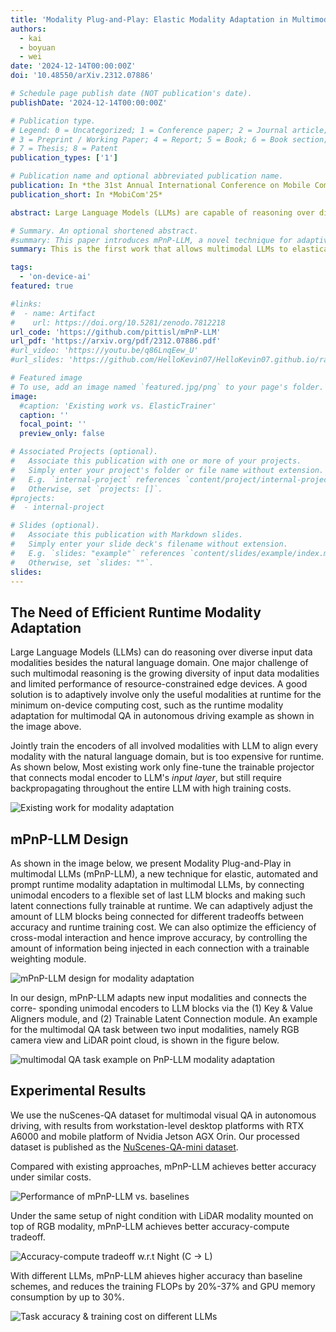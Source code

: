 ```yaml
---
title: 'Modality Plug-and-Play: Elastic Modality Adaptation in Multimodal LLMs for Embodied AI'
authors:
  - kai
  - boyuan
  - wei
date: '2024-12-14T00:00:00Z'
doi: '10.48550/arXiv.2312.07886'

# Schedule page publish date (NOT publication's date).
publishDate: '2024-12-14T00:00:00Z'

# Publication type.
# Legend: 0 = Uncategorized; 1 = Conference paper; 2 = Journal article;
# 3 = Preprint / Working Paper; 4 = Report; 5 = Book; 6 = Book section;
# 7 = Thesis; 8 = Patent
publication_types: ['1']

# Publication name and optional abbreviated publication name.
publication: In *the 31st Annual International Conference on Mobile Computing And Networking (MobiCom'25)*
publication_short: In *MobiCom'25*

abstract: Large Language Models (LLMs) are capable of reasoning over diverse input data modalities through pre-trained encoders. However, the growing diversity of input data modalities prevents incorporating all modalities into LLMs, especially when LLMs are deployed on resource-constrained edge devices for embodied AI applications. Instead, a better option is to adaptively involve only the useful modalities at runtime, depending on the current environmental contexts and task requirements. For such modality adaptation, existing work adopts fixed connections between encoders and the LLM's input layer, leading to high training cost at runtime and ineffective cross-modal interaction. In this paper, we address these limitations by presenting mPnP-LLM, a new technique that allows fully elastic, automated and prompt runtime modality adaptation, by connecting unimodal encoders to a flexible set of last LLM blocks and making such latent connections fully trainable at runtime. Experiments over the nuScenes-QA dataset show that mPnP-LLM can achieve up to 3.7x FLOPs reduction and 30% GPU memory usage reduction, while retaining on-par accuracy with the existing schemes. Under the same compute budget, mPnP-LLM improves the task accuracy by up to 4% compared to the best existing scheme. 

# Summary. An optional shortened abstract.
#summary: This paper introduces mPnP-LLM, a novel technique for adaptive runtime modality adaptation in Large Language Models (LLMs). The goal is to optimize resource usage on edge devices for embodied AI applications. Unlike existing approaches with fixed connections between encoders and LLMs, mPnP-LLM offers fully flexible and trainable connections, resulting in reduced computational cost and improved task accuracy. Experiments on nuScenes-QA dataset demonstrate significant reductions in FLOPs and GPU memory usage while maintaining competitive accuracy.
summary: This is the first work that allows multimodal LLMs to elastically switch between input data modalities at runtime, for embodied AI applications such as autonomous navigation. Our basic technical approach is to use fully trainable projectors to adaptively connect the unimodal data encoders being used to a flexible set of last LLM blocks. In this way, we can flexibly adjust the amount of LLM blocks being connected to balance between accuracy of runtime fine-tuning cost, and optimize the efficiency of cross-modal interaction by controlling the amount of information being injected in each connection. Our implementations on NVidia Jetson AGX Orin demonstrate short modality adaptation delays of few minutes with mainstream LLMs, 3.7x fine-tuning FLOPs reduction, and 4% accuracy improvements on multimodal QA tasks.

tags:
  - 'on-device-ai'
featured: true

#links:
#  - name: Artifact
#    url: https://doi.org/10.5281/zenodo.7812218
url_code: 'https://github.com/pittisl/mPnP-LLM'
url_pdf: 'https://arxiv.org/pdf/2312.07886.pdf'
#url_video: 'https://youtu.be/q86LnqEew_U'
#url_slides: 'https://github.com/HelloKevin07/HelloKevin07.github.io/raw/master/files/ElasticTrainer-slides.pptx'

# Featured image
# To use, add an image named `featured.jpg/png` to your page's folder.
image:
  #caption: 'Existing work vs. ElasticTrainer'
  caption: ''
  focal_point: ''
  preview_only: false

# Associated Projects (optional).
#   Associate this publication with one or more of your projects.
#   Simply enter your project's folder or file name without extension.
#   E.g. `internal-project` references `content/project/internal-project/index.md`.
#   Otherwise, set `projects: []`.
#projects:
#  - internal-project

# Slides (optional).
#   Associate this publication with Markdown slides.
#   Simply enter your slide deck's filename without extension.
#   E.g. `slides: "example"` references `content/slides/example/index.md`.
#   Otherwise, set `slides: ""`.
slides:
---
```


## The Need of Efficient Runtime Modality Adaptation

Large Language Models (LLMs) can do reasoning over diverse input data modalities
besides the natural language domain.
One major challenge of such multimodal reasoning is the growing diversity of input data
modalities and limited performance of resource-constrained edge devices.
A good solution is to adaptively involve only the useful modalities at runtime
for the minimum on-device computing cost, such as the runtime modality adaptation
for multimodal QA in autonomous driving example as shown in the image above.

Jointly train the encoders of all involved modalities with LLM to align every modality
with the natural language domain, but is too expensive for runtime. As shown below,
Most existing work
only fine-tune the trainable projector that connects modal encoder to LLM's *input layer*,
but still require backpropagating throughout the entire LLM with high training costs.

![Existing work for modality adaptation](2023-mpnp-llm/mpnp-llm-fig2-1.png)

## mPnP-LLM Design

As shown in the image below, we present Modality Plug-and-Play in multimodal
LLMs (mPnP-LLM),
a new technique for elastic, automated and prompt runtime modality adaptation in multimodal LLMs,
by connecting unimodal encoders to a flexible set of last LLM blocks
and making such latent connections fully trainable at runtime.
We can adaptively adjust the amount of LLM blocks being connected for different tradeoffs between
accuracy and runtime training cost. We can also optimize the efficiency of cross-modal interaction
and hence improve accuracy, by controlling the amount of information being injected in each
connection with a trainable weighting module.

![mPnP-LLM design for modality adaptation](2023-mpnp-llm/mpnp-llm-fig2-2.png)

In our design, mPnP-LLM adapts new input modalities and connects the corre-
sponding unimodal encoders to LLM blocks via the (1) Key & Value Aligners module,
and (2) Trainable Latent Connection module. An example for the multimodal QA task between two
input modalities, namely RGB camera view and LiDAR point cloud, is shown in the figure below.

![multimodal QA task example on PnP-LLM modality adaptation](2023-mpnp-llm/mpnp-llm-fig5.png)

## Experimental Results

We use the nuScenes-QA dataset for multimodal visual QA in autonomous driving,
with results from workstation-level desktop platforms with RTX A6000 and mobile platform
of Nvidia Jetson AGX Orin. Our processed dataset is published as the
[NuScenes-QA-mini dataset](/dataset/#nuscenes-qa-mini).

Compared with existing approaches, mPnP-LLM achieves better accuracy under similar costs.

![Performance of mPnP-LLM vs. baselines](2023-mpnp-llm/mpnp-llm-table1.png)

Under the same setup of night condition with LiDAR modality mounted on top of RGB modality,
mPnP-LLM achieves better accuracy-compute tradeoff.

![Accuracy-compute tradeoff w.r.t Night (C -> L)](2023-mpnp-llm/mpnp-llm-fig6.png)

With different LLMs, mPnP-LLM ahieves higher accuracy than baseline schemes, and reduces
the training FLOPs by 20%-37% and GPU memory consumption by up to 30%.

![Task accuracy & training cost on different LLMs](2023-mpnp-llm/mpnp-llm-table4.png)
